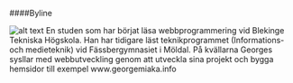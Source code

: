 ####Byline

<p class="bylineBlock">
<img src="img/mesmall.jpg?" alt="alt text" class="mesmall"> En studen som har börjat läsa webbprogrammering vid Blekinge Tekniska Högskola. Han har tidigare läst teknikprogrammet (Informations- och medieteknik) vid Fässbergymnasiet i Möldal.
På kvällarna Georges sysllar med webbutveckling genom att utveckla sina projekt och bygga hemsidor till exempel www.georgemiaka.info </p>
